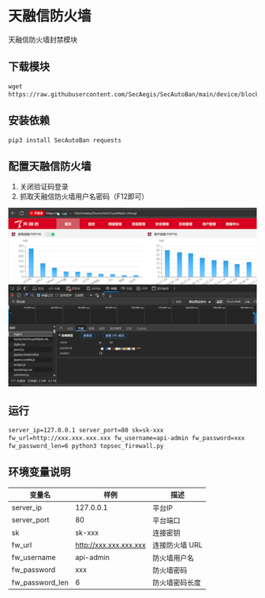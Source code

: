 # 天融信防火墙

天融信防火墙封禁模块

## 下载模块

```
wget https://raw.githubusercontent.com/SecAegis/SecAutoBan/main/device/block/topsec_firewall/topsec_firewall.py
```

## 安装依赖

```
pip3 install SecAutoBan requests
```

## 配置天融信防火墙

1. 关闭验证码登录
2. 抓取天融信防火墙用户名密码（F12即可）

![](./img/1.png)


## 运行

```shell
server_ip=127.0.0.1 server_port=80 sk=sk-xxx fw_url=http://xxx.xxx.xxx.xxx fw_username=api-admin fw_password=xxx fw_password_len=6 python3 topsec_firewall.py
```

## 环境变量说明

| 变量名             | 样例                     | 描述        |
|-----------------|------------------------|-----------|
| server_ip       | 127.0.0.1              | 平台IP      |
| server_port     | 80                     | 平台端口      |
| sk              | sk-xxx                 | 连接密钥      |
| fw_url          | http://xxx.xxx.xxx.xxx | 连接防火墙 URL |
| fw_username     | api-admin              | 防火墙用户名    |
| fw_password     | xxx                    | 防火墙密码     |
| fw_password_len | 6                      | 防火墙密码长度   |